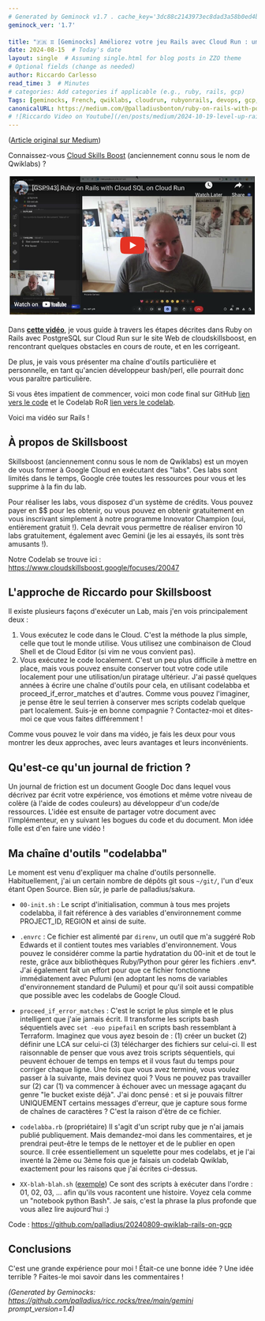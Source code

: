 ```yaml
---
# Generated by Geminock v1.7 . cache_key='3dc88c2143973ec8dad3a58b0ed4b82c2c2d1448a85358201ac5163e1f7927fe-fr.yaml'
geminock_ver: '1.7'

title: "🇫🇷 ♊ [Geminocks] Améliorez votre jeu Rails avec Cloud Run : une plongée en profondeur dans Qwiklabs"
date: 2024-08-15  # Today's date
layout: single  # Assuming single.html for blog posts in ZZO theme
# Optional fields (change as needed)
author: Riccardo Carlesso
read_time: 3  # Minutes
# categories: Add categories if applicable (e.g., ruby, rails, gcp)
Tags: [geminocks, French, qwiklabs, cloudrun, rubyonrails, devops, gcp, googlecloud, toolchain, skillsboost, cloudskillsboost ]
canonicalURL: https://medium.com/@palladiusbonton/ruby-on-rails-with-postgresql-on-cloud-run-bdaaf0b26e0b
# ![Riccardo Video on Youtube](/en/posts/medium/2024-10-19-level-up-rails/ricc-qwiklab-video.png)
---
```


([Article original sur Medium](https://medium.com/@palladiusbonton/ruby-on-rails-with-postgresql-on-cloud-run-bdaaf0b26e0b))

Connaissez-vous [Cloud Skills Boost](https://www.cloudskillsboost.google/) (anciennement connu sous le nom de Qwiklabs) ?

![Vidéo de Riccardo sur Youtube](ricc-qwiklab-video.png)

Dans **[cette vidéo](https://www.youtube.com/watch?v=vpPftSHE9kM)**, je vous guide à travers les étapes décrites dans Ruby on Rails avec PostgreSQL sur Cloud Run sur le site Web de cloudskillsboost, en rencontrant quelques obstacles en cours de route, et en les corrigeant.

De plus, je vais vous présenter ma chaîne d'outils particulière et personnelle, en tant qu'ancien développeur bash/perl, elle pourrait donc vous paraître particulière.

Si vous êtes impatient de commencer, voici mon code final sur GitHub [lien vers le code](https://github.com/palladius/20240809-qwiklab-rails-on-gcp) et le Codelab RoR [lien vers le codelab](https://www.cloudskillsboost.google/focuses/20047).

Voici ma vidéo sur Rails !

## **À propos de Skillsboost**

Skillsboost (anciennement connu sous le nom de Qwiklabs) est un moyen de vous former à Google Cloud en exécutant des "labs". Ces labs sont limités dans le temps, Google crée toutes les ressources pour vous et les supprime à la fin du lab.

Pour réaliser les labs, vous disposez d'un système de crédits. Vous pouvez payer en $$ pour les obtenir, ou vous pouvez en obtenir gratuitement en vous inscrivant simplement à notre programme Innovator Champion (oui, entièrement gratuit !). Cela devrait vous permettre de réaliser environ 10 labs gratuitement, également avec Gemini (je les ai essayés, ils sont très amusants !).

Notre Codelab se trouve ici : https://www.cloudskillsboost.google/focuses/20047

## **L'approche de Riccardo pour Skillsboost**

Il existe plusieurs façons d'exécuter un Lab, mais j'en vois principalement deux :

1. Vous exécutez le code dans le Cloud. C'est la méthode la plus simple, celle que tout le monde utilise. Vous utilisez une combinaison de Cloud Shell et de Cloud Editor (si vim ne vous convient pas).
2. Vous exécutez le code localement. C'est un peu plus difficile à mettre en place, mais vous pouvez ensuite conserver tout votre code utile localement pour une utilisation/un piratage ultérieur. J'ai passé quelques années à écrire une chaîne d'outils pour cela, en utilisant codelabba et proceed_if_error_matches et d'autres. Comme vous pouvez l'imaginer, je pense être le seul terrien à conserver mes scripts codelab quelque part localement. Suis-je en bonne compagnie ? Contactez-moi et dites-moi ce que vous faites différemment !

Comme vous pouvez le voir dans ma vidéo, je fais les deux pour vous montrer les deux approches, avec leurs avantages et leurs inconvénients.

## **Qu'est-ce qu'un journal de friction ?**

Un journal de friction est un document Google Doc dans lequel vous décrivez par écrit votre expérience, vos émotions et même votre niveau de colère (à l'aide de codes couleurs) au développeur d'un code/de ressources. L'idée est ensuite de partager votre document avec l'implémenteur, en y suivant les bogues du code et du document. Mon idée folle est d'en faire une vidéo !

## **Ma chaîne d'outils "codelabba"**

Le moment est venu d'expliquer ma chaîne d'outils personnelle. Habituellement, j'ai un certain nombre de dépôts git sous `~/git/`, l'un d'eux étant Open Source. Bien sûr, je parle de palladius/sakura.

* `00-init.sh` : Le script d'initialisation, commun à tous mes projets codelabba, il fait référence à des variables d'environnement comme PROJECT_ID, REGION et ainsi de suite.

* `.envrc` : Ce fichier est alimenté par `direnv`, un outil que m'a suggéré Rob Edwards et il contient toutes mes variables d'environnement. Vous pouvez le considérer comme la partie hydratation du 00-init et de tout le reste, grâce aux bibliothèques Ruby/Python pour gérer les fichiers .env*. J'ai également fait un effort pour que ce fichier fonctionne immédiatement avec Pulumi (en adoptant les noms de variables d'environnement standard de Pulumi) et pour qu'il soit aussi compatible que possible avec les codelabs de Google Cloud.

* `proceed_if_error_matches` : C'est le script le plus simple et le plus intelligent que j'aie jamais écrit. Il transforme les scripts bash séquentiels avec `set -euo pipefail` en scripts bash ressemblant à Terraform. Imaginez que vous ayez besoin de : (1) créer un bucket (2) définir une LCA sur celui-ci (3) télécharger des fichiers sur celui-ci. Il est raisonnable de penser que vous avez trois scripts séquentiels, qui peuvent échouer de temps en temps et il vous faut du temps pour corriger chaque ligne. Une fois que vous avez terminé, vous voulez passer à la suivante, mais devinez quoi ? Vous ne pouvez pas travailler sur (2) car (1) va commencer à échouer avec un message agaçant du genre "le bucket existe déjà". J'ai donc pensé : et si je pouvais filtrer UNIQUEMENT certains messages d'erreur, que je capture sous forme de chaînes de caractères ? C'est la raison d'être de ce fichier.

* `codelabba.rb` (propriétaire) Il s'agit d'un script ruby que je n'ai jamais publié publiquement. Mais demandez-moi dans les commentaires, et je prendrai peut-être le temps de le nettoyer et de le publier en open source. Il crée essentiellement un squelette pour mes codelabs, et je l'ai inventé la 2ème ou 3ème fois que je faisais un codelab Qwiklab, exactement pour les raisons que j'ai écrites ci-dessus.

* `XX-blah-blah.sh` ([exemple](https://github.com/palladius/20240809-qwiklab-rails-on-gcp)) Ce sont des scripts à exécuter dans l'ordre : 01, 02, 03, ... afin qu'ils vous racontent une histoire. Voyez cela comme un "notebook python Bash". Je sais, c'est la phrase la plus profonde que vous allez lire aujourd'hui :)

Code : https://github.com/palladius/20240809-qwiklab-rails-on-gcp

## Conclusions

C'est une grande expérience pour moi ! Était-ce une bonne idée ? Une idée terrible ? Faites-le moi savoir dans les commentaires !


*(Generated by Geminocks: https://github.com/palladius/ricc.rocks/tree/main/gemini prompt_version=1.4)*